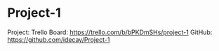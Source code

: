 # Project-1

Project:
Trello Board: https://trello.com/b/bPKDmSHs/project-1
GitHub: https://github.com/idecay/Project-1
